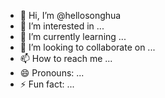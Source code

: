 - 👋 Hi, I’m @hellosonghua
- 👀 I’m interested in ...
- 🌱 I’m currently learning ...
- 💞️ I’m looking to collaborate on ...
- 📫 How to reach me ...
- 😄 Pronouns: ...
- ⚡ Fun fact: ...

<!---
hellosonghua/hellosonghua is a ✨ special ✨ repository because its `README.md` (this file) appears on your GitHub profile.
You can click the Preview link to take a look at your changes.
--->
